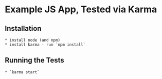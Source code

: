 # Example JS App, Tested via Karma

## Installation
	* install node (and npm)
	* install karma - run `npm install`

## Running the Tests
	* `karma start`
